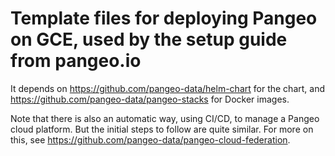 # Template files for deploying Pangeo on GCE, used by the setup guide from pangeo.io

It depends on https://github.com/pangeo-data/helm-chart for the chart, and
https://github.com/pangeo-data/pangeo-stacks for Docker images.

Note that there is also an automatic way, using CI/CD, to manage a Pangeo cloud
platform. But the initial steps to follow are quite similar. For more on this,
see https://github.com/pangeo-data/pangeo-cloud-federation.
